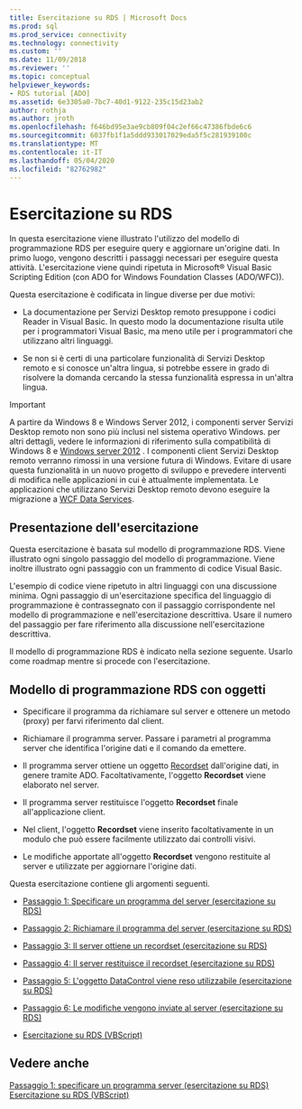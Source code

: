 ```yaml
---
title: Esercitazione su RDS | Microsoft Docs
ms.prod: sql
ms.prod_service: connectivity
ms.technology: connectivity
ms.custom: ''
ms.date: 11/09/2018
ms.reviewer: ''
ms.topic: conceptual
helpviewer_keywords:
- RDS tutorial [ADO]
ms.assetid: 6e3305a0-7bc7-40d1-9122-235c15d23ab2
author: rothja
ms.author: jroth
ms.openlocfilehash: f646bd95e3ae9cb809f04c2ef66c47386fbde6c6
ms.sourcegitcommit: 6037fb1f1a5ddd933017029eda5f5c281939100c
ms.translationtype: MT
ms.contentlocale: it-IT
ms.lasthandoff: 05/04/2020
ms.locfileid: "82762982"
---
```

# <a name="rds-tutorial"></a>Esercitazione su RDS
In questa esercitazione viene illustrato l'utilizzo del modello di programmazione RDS per eseguire query e aggiornare un'origine dati. In primo luogo, vengono descritti i passaggi necessari per eseguire questa attività. L'esercitazione viene quindi ripetuta in Microsoft® Visual Basic Scripting Edition (con ADO for Windows Foundation Classes (ADO/WFC)).  
  
 Questa esercitazione è codificata in lingue diverse per due motivi:  
  
-   La documentazione per Servizi Desktop remoto presuppone i codici Reader in Visual Basic. In questo modo la documentazione risulta utile per i programmatori Visual Basic, ma meno utile per i programmatori che utilizzano altri linguaggi.  
  
-   Se non si è certi di una particolare funzionalità di Servizi Desktop remoto e si conosce un'altra lingua, si potrebbe essere in grado di risolvere la domanda cercando la stessa funzionalità espressa in un'altra lingua.  
  
> [!IMPORTANT]
>  A partire da Windows 8 e Windows Server 2012, i componenti server Servizi Desktop remoto non sono più inclusi nel sistema operativo Windows. per altri dettagli, vedere le informazioni di riferimento sulla compatibilità di Windows 8 e [Windows server 2012](https://www.microsoft.com/download/details.aspx?id=27416) . I componenti client Servizi Desktop remoto verranno rimossi in una versione futura di Windows. Evitare di usare questa funzionalità in un nuovo progetto di sviluppo e prevedere interventi di modifica nelle applicazioni in cui è attualmente implementata. Le applicazioni che utilizzano Servizi Desktop remoto devono eseguire la migrazione a [WCF Data Services](https://go.microsoft.com/fwlink/?LinkId=199565).  
  
## <a name="how-the-tutorial-is-presented"></a>Presentazione dell'esercitazione  
 Questa esercitazione è basata sul modello di programmazione RDS. Viene illustrato ogni singolo passaggio del modello di programmazione. Viene inoltre illustrato ogni passaggio con un frammento di codice Visual Basic.  
  
 L'esempio di codice viene ripetuto in altri linguaggi con una discussione minima. Ogni passaggio di un'esercitazione specifica del linguaggio di programmazione è contrassegnato con il passaggio corrispondente nel modello di programmazione e nell'esercitazione descrittiva. Usare il numero del passaggio per fare riferimento alla discussione nell'esercitazione descrittiva.  
  
 Il modello di programmazione RDS è indicato nella sezione seguente. Usarlo come roadmap mentre si procede con l'esercitazione.  
  
## <a name="rds-programming-model-with-objects"></a>Modello di programmazione RDS con oggetti  
  
-   Specificare il programma da richiamare sul server e ottenere un metodo (proxy) per farvi riferimento dal client.  
  
-   Richiamare il programma server. Passare i parametri al programma server che identifica l'origine dati e il comando da emettere.  
  
-   Il programma server ottiene un oggetto [Recordset](../../../ado/reference/ado-api/recordset-object-ado.md) dall'origine dati, in genere tramite ADO. Facoltativamente, l'oggetto **Recordset** viene elaborato nel server.  
  
-   Il programma server restituisce l'oggetto **Recordset** finale all'applicazione client.  
  
-   Nel client, l'oggetto **Recordset** viene inserito facoltativamente in un modulo che può essere facilmente utilizzato dai controlli visivi.  
  
-   Le modifiche apportate all'oggetto **Recordset** vengono restituite al server e utilizzate per aggiornare l'origine dati.  
  
 Questa esercitazione contiene gli argomenti seguenti.  
  
-   [Passaggio 1: Specificare un programma del server (esercitazione su RDS)](../../../ado/guide/remote-data-service/step-1-specify-a-server-program-rds-tutorial.md)  
  
-   [Passaggio 2: Richiamare il programma del server (esercitazione su RDS)](../../../ado/guide/remote-data-service/step-2-invoke-the-server-program-rds-tutorial.md)  
  
-   [Passaggio 3: Il server ottiene un recordset (esercitazione su RDS)](../../../ado/guide/remote-data-service/step-3-server-obtains-a-recordset-rds-tutorial.md)  
  
-   [Passaggio 4: Il server restituisce il recordset (esercitazione su RDS)](../../../ado/guide/remote-data-service/step-4-server-returns-the-recordset-rds-tutorial.md)  
  
-   [Passaggio 5: L'oggetto DataControl viene reso utilizzabile (esercitazione su RDS)](../../../ado/guide/remote-data-service/step-5-datacontrol-is-made-usable-rds-tutorial.md)  
  
-   [Passaggio 6: Le modifiche vengono inviate al server (esercitazione su RDS)](../../../ado/guide/remote-data-service/step-6-changes-are-sent-to-the-server-rds-tutorial.md)  
  
-   [Esercitazione su RDS (VBScript)](../../../ado/guide/remote-data-service/rds-tutorial-vbscript.md)  
  
## <a name="see-also"></a>Vedere anche  
 [Passaggio 1: specificare un programma server (esercitazione su RDS)](../../../ado/guide/remote-data-service/step-1-specify-a-server-program-rds-tutorial.md)   
 [Esercitazione su RDS (VBScript)](../../../ado/guide/remote-data-service/rds-tutorial-vbscript.md)   
